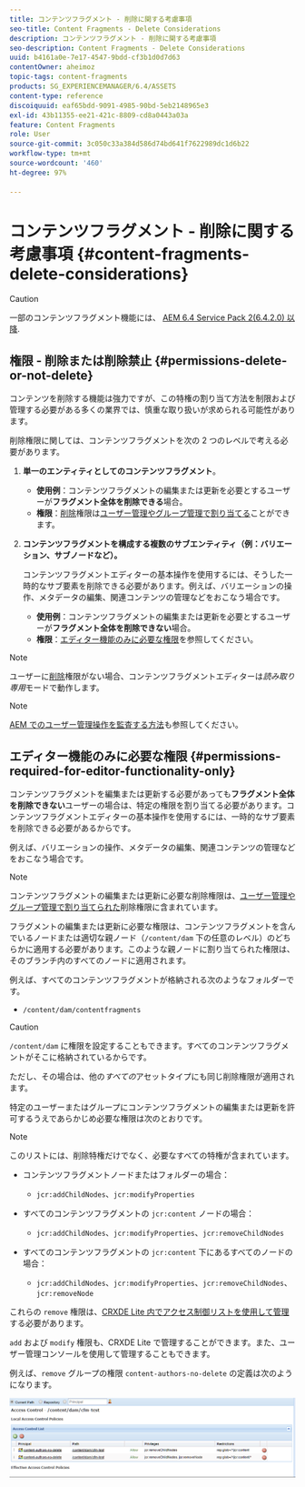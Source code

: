 ```yaml
---
title: コンテンツフラグメント - 削除に関する考慮事項
seo-title: Content Fragments - Delete Considerations
description: コンテンツフラグメント - 削除に関する考慮事項
seo-description: Content Fragments - Delete Considerations
uuid: b4161a0e-7e17-4547-9bdd-cf3b1d0d7d63
contentOwner: aheimoz
topic-tags: content-fragments
products: SG_EXPERIENCEMANAGER/6.4/ASSETS
content-type: reference
discoiquuid: eaf65bdd-9091-4985-90bd-5eb2148965e3
exl-id: 43b11355-ee21-421c-8809-cd8a0443a03a
feature: Content Fragments
role: User
source-git-commit: 3c050c33a384d586d74bd641f7622989dc1d6b22
workflow-type: tm+mt
source-wordcount: '460'
ht-degree: 97%

---
```


# コンテンツフラグメント - 削除に関する考慮事項 {#content-fragments-delete-considerations}

>[!CAUTION]
>
>一部のコンテンツフラグメント機能には、 [AEM 6.4 Service Pack 2(6.4.2.0) 以降](/help/release-notes/sp-release-notes.md).

## 権限 - 削除または削除禁止 {#permissions-delete-or-not-delete}

コンテンツを削除する機能は強力ですが、この特権の割り当て方法を制限および管理する必要がある多くの業界では、慎重な取り扱いが求められる可能性があります。

削除権限に関しては、コンテンツフラグメントを次の 2 つのレベルで考える必要があります。

1. **単一のエンティティとしてのコンテンツフラグメント**。

   * **使用例**：コンテンツフラグメントの編集または更新を必要とするユーザーが&#x200B;**フラグメント全体を削除できる**&#x200B;場合。
   * **権限**：[削除](/help/sites-administering/security.md#actions)権限は[ユーザー管理やグループ管理で割り当てる](/help/sites-administering/security.md#managing-permissions)ことができます。

1. **コンテンツフラグメントを構成する複数のサブエンティティ（例：バリエーション、サブノードなど）。**

   コンテンツフラグメントエディターの基本操作を使用するには、そうした一時的なサブ要素を削除できる必要があります。例えば、バリエーションの操作、メタデータの編集、関連コンテンツの管理などをおこなう場合です。

   * **使用例**：コンテンツフラグメントの編集または更新を必要とするユーザーが&#x200B;**フラグメント全体を削除できない**&#x200B;場合。
   * **権限**：[エディター機能のみに必要な権限](content-fragments-delete.md#permissions-required-for-editor-functionality-only)を参照してください。

>[!NOTE]
>
>ユーザーに[削除](/help/sites-administering/security.md#actions)権限がない場合、コンテンツフラグメントエディターは&#x200B;*読み取り専用*&#x200B;モードで動作します。

>[!NOTE]
>
>[AEM でのユーザー管理操作を監査する方法](/help/sites-administering/audit-user-management-operations.md)も参照してください。

## エディター機能のみに必要な権限 {#permissions-required-for-editor-functionality-only}

コンテンツフラグメントを編集または更新する必要があっても&#x200B;**フラグメント全体を削除できない**&#x200B;ユーザーの場合は、特定の権限を割り当てる必要があります。コンテンツフラグメントエディターの基本操作を使用するには、一時的なサブ要素を削除できる必要があるからです。

例えば、バリエーションの操作、メタデータの編集、関連コンテンツの管理などをおこなう場合です。

>[!NOTE]
>
>コンテンツフラグメントの編集または更新に必要な削除権限は、[ユーザー管理やグループ管理で割り当てられた](/help/sites-administering/security.md#managing-permissions)削除権限に含まれています。

フラグメントの編集または更新に必要な権限は、コンテンツフラグメントを含んでいるノードまたは適切な親ノード（`/content/dam` 下の任意のレベル）のどちらかに適用する必要があります。このような親ノードに割り当てられた権限は、そのブランチ内のすべてのノードに適用されます。

例えば、すべてのコンテンツフラグメントが格納される次のようなフォルダーです。

* `/content/dam/contentfragments`

>[!CAUTION]
>
>`/content/dam` に権限を設定することもできます。すべてのコンテンツフラグメントがそこに格納されているからです。
>
>ただし、その場合は、他の&#x200B;*すべての*&#x200B;アセットタイプにも同じ削除権限が適用されます。

特定のユーザーまたはグループにコンテンツフラグメントの編集または更新を許可するうえであらかじめ必要な権限は次のとおりです。

>[!NOTE]
>
>このリストには、削除特権だけでなく、必要なすべての特権が含まれています。

* コンテンツフラグメントノードまたはフォルダーの場合：

   * `jcr:addChildNodes`、`jcr:modifyProperties`

* すべてのコンテンツフラグメントの `jcr:content` ノードの場合：

   * `jcr:addChildNodes`、`jcr:modifyProperties`、`jcr:removeChildNodes`

* すべてのコンテンツフラグメントの `jcr:content` 下にあるすべてのノードの場合：

   * `jcr:addChildNodes`、`jcr:modifyProperties`、`jcr:removeChildNodes`、`jcr:removeNode`

これらの `remove` 権限は、[CRXDE Lite 内でアクセス制御リストを使用して管理](/help/sites-administering/user-group-ac-admin.md#access-right-management)する必要があります。

`add` および `modify` 権限も、CRXDE Lite で管理することができます。また、ユーザー管理コンソールを使用して管理することもできます。

例えば、`remove` グループの権限 `content-authors-no-delete` の定義は次のようになります。

![cf-delete-03](assets/cf-delete-03.png)
